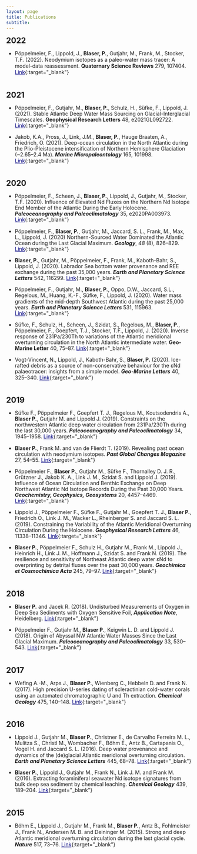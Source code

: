 ```yaml
---
layout: page
title: Publications
subtitle: 
---
```


<title></title>

<style type="text/css">
 @page { size: 21cm 29.7cm; margin: 2cm }
 td p { margin-top: 0.14cm; margin-bottom: 0.14cm; color: #000000; text-align: left; background: transparent; text-decoration: none }
 td p.western { font-family: "Liberation Serif", serif; font-size: 12pt; font-style: normal; font-weight: normal }
 td p.cjk { font-size: 12pt; font-style: normal; font-weight: normal }
 td p.ctl { font-size: 12pt; font-style: normal; font-weight: normal }
 h2 { margin-top: 0.25cm; margin-bottom: 0.25cm; background: transparent; page-break-before: auto; page-break-after: avoid }
 h2.western { font-family: "Liberation Sans", sans-serif; font-size: 15pt; font-weight: bold }
 h2.cjk { font-family: "Microsoft YaHei"; font-size: 16pt; font-weight: bold }
 h2.ctl { font-family: "Lucida Sans"; font-size: 16pt; font-weight: bold }
 h1 { margin-top: 0.55cm; margin-bottom: 0.22cm; background: transparent; page-break-before: auto; page-break-after: avoid }
 h1.western { font-family: "Liberation Sans", sans-serif; font-size: 17pt; font-weight: bold }
 h1.cjk { font-family: "Microsoft YaHei"; font-size: 18pt; font-weight: bold }
 h1.ctl { font-family: "Lucida Sans"; font-size: 18pt; font-weight: bold }
 dd { margin-left: 1cm; margin-bottom: 0.25cm; line-height: 115%; background: transparent }
 p { margin-bottom: 0.25cm; line-height: 115%; background: transparent; page-break-before: auto }
 strong { font-weight: bold }
 cite { font-style: italic }
 a:visited { color: #800000; so-language: zxx; text-decoration: underline }
 a:link { color: #000080; so-language: zxx; text-decoration: underline }
 </style>

## 2022

- Pöppelmeier, F., Lippold, J., **Blaser, P.**, Gutjahr, M., Frank, M., Stocker, T.F. (2022). Neodymium isotopes as a paleo-water mass tracer: A model-data reassessment. **Quaternary Science Reviews** 279, 107404. [Link](https://www.sciencedirect.com/science/article/pii/S027737912200035X){:target="_blank"}

<br>

## 2021

- Pöppelmeier, F., Gutjahr, M., **Blaser, P.**, Schulz, H., Süfke, F., Lippold, J. (2021). Stable Atlantic Deep Water Mass Sourcing on Glacial-Interglacial Timescales. **Geophysical Research Letters** 48, e2021GL092722. [Link](https://agupubs.onlinelibrary.wiley.com/doi/abs/10.1029/2021GL092722){:target="_blank"}

- Jakob, K.A., Pross, J., Link, J.M., **Blaser, P.**, Hauge Braaten, A., Friedrich, O. (2021). Deep-ocean circulation in the North Atlantic during the Plio-Pleistocene intensification of Northern Hemisphere Glaciation (~2.65–2.4 Ma). ***Marine Micropaleontology*** 165, 101998. [Link](https://www.sciencedirect.com/science/article/pii/S0377839821000396){:target="_blank"}

<br>

## 2020

- Pöppelmeier, F., Scheen, J., **Blaser, P.**, Lippold, J., Gutjahr, M., Stocker, T.F. (2020). Influence of Elevated Nd Fluxes on the Northern Nd Isotope End Member of the Atlantic During the Early Holocene. ***Paleoceanography and Paleoclimatology*** 35, e2020PA003973. [Link](https://agupubs.onlinelibrary.wiley.com/doi/abs/10.1029/2020PA003973){:target="_blank"}

- Pöppelmeier, F., **Blaser, P.**, Gutjahr, M., Jaccard, S. L., Frank, M., Max, L., Lippold, J. (2020) Northern-Sourced Water Dominated the Atlantic Ocean during
   the Last Glacial Maximum. ***Geology***, *48* (8), 826–829. [Link](https://pubs.geoscienceworld.org/gsa/geology/article/48/8/826/586525/Northern-sourced-water-dominated-the-Atlantic){:target="_blank"}

- **Blaser, P.**, Gutjahr, M., Pöppelmeier, F., Frank, M., Kaboth-Bahr, S., Lippold, J. (2020). Labrador Sea bottom water provenance and REE exchange during the past 35,000 years. ***Earth and Planetary Science Letters*** 542, 116299. [Link](http://www.sciencedirect.com/science/article/pii/S0012821X20302429){:target="_blank"}

- Pöppelmeier, F., Gutjahr, M., **Blaser, P.**, Oppo, D.W., Jaccard, S.L., Regelous, M., Huang, K.-F., Süfke, F., Lippold, J. (2020). Water mass gradients of the mid-depth Southwest Atlantic during the past 25,000 years. ***Earth and Planetary Science Letters*** 531, 115963. [Link](http://www.sciencedirect.com/science/article/pii/S0012821X19306557){:target="_blank"}

- Süfke, F., Schulz, H., Scheen, J., Szidat, S., Regelous, M., **Blaser, P.**, Pöppelmeier, F., Goepfert, T.J., Stocker, T.F., Lippold, J. (2020). Inverse response of 231Pa/230Th to variations of the Atlantic meridional overturning circulation in the North Atlantic intermediate water. **Geo-Marine Letter** 40, 75–87. [Link](https://doi.org/10.1007/s00367-019-00634-7){:target="_blank"}

- Vogt-Vincent, N., Lippold, J., Kaboth-Bahr, S., **Blaser, P.** (2020). Ice-rafted debris as a source of non-conservative behaviour for the εNd palaeotracer: insights from a simple model. ***Geo-Marine Letters*** 40, 325–340. [Link](https://link.springer.com/article/10.1007/s00367-020-00643-x){:target="_blank"}

<br>

## 2019

- Süfke F., Pöppelmeier F., Goepfert T. J., Regelous M., Koutsodendris A., **Blaser
   P.**, Gutjahr M. and Lippold J. (2019). Constraints on the northwestern Atlantic deep water circulation from 231Pa/230Th during the last 30,000 years. ***Paleoceanography and Paleoclimatology*** 34, 1945–1958. [Link](https://agupubs.onlinelibrary.wiley.com/doi/abs/10.1029/2019PA003737){:target="_blank"}

- **Blaser P.**, Frank M. and van de Flierdt T. (2019). Revealing past ocean circulation with neodymium isotopes. ***Past Global Changes Magazine*** 27, 54–55. [Link](https://pastglobalchanges.org/sites/default/files/download/docs/magazine/2019-2/PAGESmagazine_2019%282%29_54-55.pdf){:target="_blank"}

- Pöppelmeier F., **Blaser P.**, Gutjahr M., Süfke F., Thornalley D. J. R., Grützner J., Jakob K. A., Link J. M., Szidat S. and Lippold J. (2019). Influence of Ocean Circulation and Benthic Exchange on Deep Northwest Atlantic Nd Isotope Records During the Past 30,000 Years. ***Geochemistry, Geophysics, Geosystems*** 20, 4457–4469. [Link](https://agupubs.onlinelibrary.wiley.com/doi/abs/10.1029/2019GC008271){:target="_blank"}

- Lippold J., Pöppelmeier F., Süfke F., Gutjahr M., Goepfert T. J., **Blaser P.**, Friedrich O., Link J. M., Wacker L., Rheinberger S. and Jaccard S. L. (2019). Constraining the Variability of the Atlantic Meridional Overturning Circulation During the Holocene. ***Geophysical Research Letters*** 46, 11338–11346. [Link](https://agupubs.onlinelibrary.wiley.com/doi/abs/10.1029/2019GL084988){:target="_blank"}

- **Blaser P.**, Pöppelmeier F., Schulz H., Gutjahr M., Frank M., Lippold J., Heinrich H., Link J. M., Hoffmann J., Szidat S. and Frank N. (2019). The resilience and sensitivity of Northeast Atlantic deep water εNd to overprinting by detrital fluxes over the past 30,000 years. ***Geochimica et Cosmochimica Acta*** 245, 79–97. [Link](http://www.sciencedirect.com/science/article/pii/S0016703718306045){:target="_blank"}

<br>

## 2018

- **Blaser P.** and Jacek R. (2018). Undisturbed Measurements of Oxygen in Deep Sea Sediments with Oxygen Sensitive Foil, ***Application Note***, Heidelberg. [Link](https://www.presens.de/knowledge/publications/application-note/undisturbed-measurements-of-oxygen-in-deep-sea-sediments-with-oxygen-sensitive-foil-1598.html){:target="_blank"}

- Pöppelmeier F., Gutjahr M., **Blaser P**., Keigwin L. D. and Lippold J. (2018). Origin of Abyssal NW Atlantic Water Masses Since the Last Glacial Maximum. ***Paleoceanography and Paleoclimatology*** 33, 530–543. [Link](https://agupubs.onlinelibrary.wiley.com/doi/abs/10.1029/2017PA003290){:target="_blank"}

<br>

## 2017

- Wefing A.-M., Arps J., **Blaser P**., Wienberg C., Hebbeln D. and Frank N. (2017). High precision U-series dating of scleractinian cold-water corals using an automated chromatographic U and Th extraction. ***Chemical Geology*** 475, 140–148. [Link](http://www.sciencedirect.com/science/article/pii/S0009254117306095){:target="_blank"}

<br>

## 2016

- Lippold J., Gutjahr M., **Blaser P.**, Christner E., de Carvalho Ferreira M. L., Mulitza S., Christl M., Wombacher F., Böhm E., Antz B., Cartapanis O., Vogel H. and Jaccard S. L. (2016). Deep water provenance and dynamics of the (de)glacial Atlantic meridional overturning circulation. ***Earth and Planetary Science Letters*** 445, 68–78. [Link](http://linkinghub.elsevier.com/retrieve/pii/S0012821X16301698){:target="_blank"}

- **Blaser P.**, Lippold J., Gutjahr M., Frank N., Link J. M. and Frank M. (2016). Extracting foraminiferal seawater Nd isotope signatures from bulk deep sea
   sediment by chemical leaching. ***Chemical Geology*** 439, 189–204. [Link](http://linkinghub.elsevier.com/retrieve/pii/S0009254116303242){:target="_blank"}

<br>

## 2015

- Böhm E., Lippold J., Gutjahr M., Frank M., **Blaser P.**, Antz B., Fohlmeister J., Frank N., Andersen M. B. and Deininger M. (2015). Strong and deep Atlantic meridional overturning circulation during the last glacial cycle. ***Nature*** 517, 73–76. [Link](http://www.nature.com/doifinder/10.1038/nature14059){:target="_blank"}
